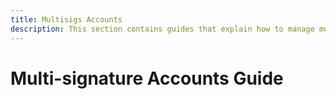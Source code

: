 ```yaml
---
title: Multisigs Accounts
description: This section contains guides that explain how to manage multisignature accounts on the Polkadot network. Learn how to interact with the Polkadot network by doing different operations with your multisignature accounts.
---
```


# Multi-signature Accounts Guide
